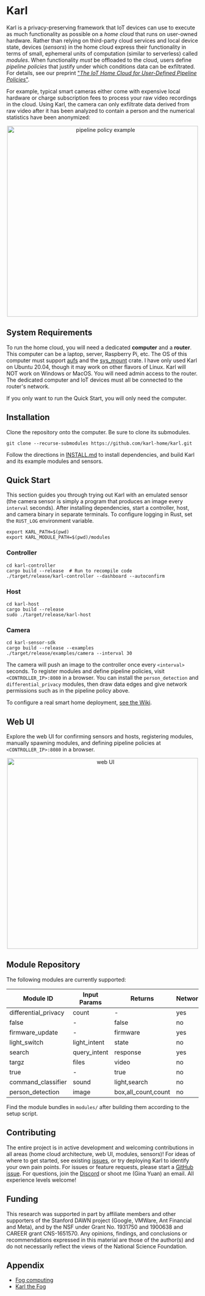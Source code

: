 # Karl
Karl is a privacy-preserving framework that IoT devices can use to execute as
much functionality as possible on a _home cloud_ that runs on user-owned hardware.
Rather than relying on third-party cloud services and local device state,
devices (_sensors_) in the home cloud express their functionality in terms
of small, ephemeral units of computation (similar to serverless) called _modules_.
When functionality _must_ be offloaded to the cloud, users define
_pipeline policies_ that justify under which conditions data can be
exfiltrated. For details, see our preprint
["_The IoT Home Cloud for User-Defined Pipeline Policies_"](http://www.ginayuan.com/preprints/preprint-karl.pdf).

For example, typical smart cameras either come with expensive local hardware or
charge subscription fees to process your raw video recordings in the cloud.
Using Karl, the camera can only exfiltrate data
derived from raw video after it has been analyzed to contain a person
and the numerical statistics have been anonymized:

<p align="center">
<img src="data/fig1.png" alt="pipeline policy example" width="500"/>
</p>

## System Requirements

To run the home cloud, you will need a dedicated **computer** and a **router**.
This computer can be a laptop, server, Raspberry Pi, etc.
The OS of this computer must support [aufs](https://en.wikipedia.org/wiki/Aufs) and the [sys_mount](https://docs.rs/crate/sys-mount/1.2.1) crate. I have only used Karl on Ubuntu 20.04, though it may work on other flavors of Linux. Karl will NOT work on Windows or MacOS.
You will need admin access to the router.
The dedicated computer and IoT devices must all be connected to the router's network.

If you only want to run the Quick Start, you will only need the computer.

## Installation

Clone the repository onto the computer. Be sure to clone its submodules.

```
git clone --recurse-submodules https://github.com/karl-home/karl.git
```

Follow the directions in [INSTALL.md](https://github.com/karl-home/karl/blob/main/INSTALL.md) to install dependencies, and build Karl and its example modules and sensors.

## Quick Start

This section guides you through trying out Karl with an emulated sensor (the camera sensor is simply a program that produces an image every `interval` seconds).
After installing dependencies, start a controller, host, and camera binary in separate terminals. To configure logging in Rust, set the `RUST_LOG` environment variable.

```
export KARL_PATH=$(pwd)
export KARL_MODULE_PATH=$(pwd)/modules
```

### Controller
```
cd karl-controller
cargo build --release  # Run to recompile code
./target/release/karl-controller --dashboard --autoconfirm
```

### Host
```
cd karl-host
cargo build --release
sudo ./target/release/karl-host
```

### Camera
```
cd karl-sensor-sdk
cargo build --release --examples
./target/release/examples/camera --interval 30
```

The camera will push an image to the controller once every `<interval>` seconds. To register modules and define pipeline policies, visit `<CONTROLLER_IP>:8080` in a browser. You can install the `person_detection` and `differential_privacy` modules, then draw data edges and give network permissions such as in the pipeline policy above.

To configure a real smart home deployment, [see the Wiki](https://github.com/karl-home/karl/wiki/Configuring-a-Real-Deployment).

## Web UI

Explore the web UI for confirming sensors and hosts, registering
modules, manually spawning modules, and defining pipeline policies at
`<CONTROLLER_IP>:8080` in a browser.

<p align="center">
<img src="data/webui.png" alt="web UI" width="500"/>
</p>

## Module Repository
The following modules are currently supported:

| Module ID            | Input Params | Returns             | Network |
| -------------------- | ------------ | ------------------- | ------- |
| differential_privacy | count        | -                   | yes     |
| false                | -            | false               | no      |
| firmware_update      | -            | firmware            | yes     |
| light_switch         | light_intent | state               | no      |
| search               | query_intent | response            | yes     |
| targz                | files        | video               | no      |
| true                 | -            | true                | no      |
| command_classifier   | sound        | light,search        | no      |
| person_detection     | image        | box,all_count,count | no      |

Find the module bundles in `modules/` after building them according to the setup script.

## Contributing

The entire project is in active development and welcoming contributions in all areas
(home cloud architecture, web UI, modules, sensors)!
For ideas of where to get started, see existing [issues](https://github.com/karl-home/karl/issues), or try deploying Karl to identify your own pain points.
For issues or feature requests, please start a [GitHub issue](https://github.com/karl-home/karl/issues).
For questions, join the [Discord](https://discord.gg/ujgQ7mdD95) or
shoot me (Gina Yuan) an email.
All experience levels welcome!

## Funding

This research was supported in part by affiliate members and other supporters of
the Stanford DAWN project (Google, VMWare, Ant Financial and Meta), and by the
NSF under Grant No. 1931750 and 1900638 and CAREER grant CNS-1651570. Any
opinions, findings, and conclusions or recommendations expressed in this
material are those of the author(s) and do not necessarily reflect the views of
the National Science Foundation.

## Appendix
* [Fog computing](https://en.wikipedia.org/wiki/Fog_computing)
* [Karl the Fog](https://en.wikipedia.org/wiki/San_Francisco_fog)
